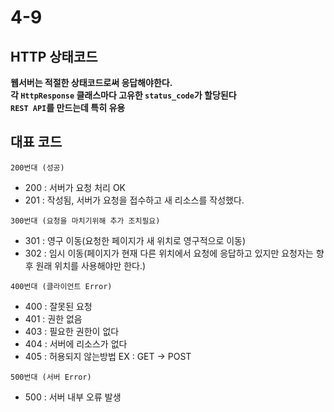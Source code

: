 # 4-9

## HTTP 상태코드

**웹서버는 적절한 상태코드로써 응답해야한다.**  
**각 `HttpResponse` 클래스마다 고유한 `status_code`가 할당된다**  
**`REST API`를 만드는데 특히 유용**  

## 대표 코드

`200번대 (성공)`

- 200 : 서버가 요청 처리 OK
- 201 : 작성됨, 서버가 요청을 접수하고 새 리소스를 작성했다.

`300번대 (요청을 마치기위해 추가 조치필요)`

- 301 : 영구 이동(요청한 페이지가 새 위치로 영구적으로 이동)
- 302 : 임시 이동(페이지가 현재 다른 위치에서 요청에 응답하고 있지만 요청자는 향후 원래 위치를 사용해야만 한다.)

`400번대 (클라이언트 Error)`

- 400 : 잘못된 요청
- 401 : 권한 없음
- 403 : 필요한 권한이 없다
- 404 : 서버에 리소스가 없다
- 405 : 허용되지 않는방법 EX : GET -> POST

`500번대 (서버 Error)`

- 500 : 서버 내부 오류 발생
